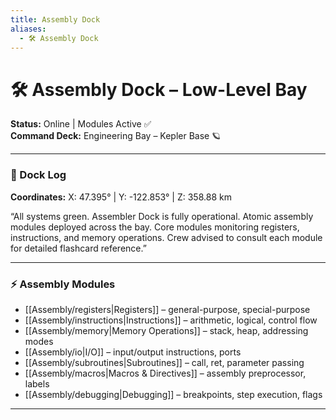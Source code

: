 ```yaml
---
title: Assembly Dock
aliases:
  - 🛠️ Assembly Dock
---
```


# 🛠️ Assembly Dock – Low-Level Bay

**Status:** Online | Modules Active ✅  
**Command Deck:** Engineering Bay – Kepler Base 🪐  

---

### 📝 Dock Log
**Coordinates:** X: 47.395° | Y: -122.853° | Z: 358.88 km  

“All systems green. Assembler Dock is fully operational. Atomic assembly modules deployed across the bay. Core modules monitoring registers, instructions, and memory operations. Crew advised to consult each module for detailed flashcard reference.”

---

### ⚡ Assembly Modules

- [[Assembly/registers|Registers]] – general-purpose, special-purpose  
- [[Assembly/instructions|Instructions]] – arithmetic, logical, control flow  
- [[Assembly/memory|Memory Operations]] – stack, heap, addressing modes  
- [[Assembly/io|I/O]] – input/output instructions, ports  
- [[Assembly/subroutines|Subroutines]] – call, ret, parameter passing  
- [[Assembly/macros|Macros & Directives]] – assembly preprocessor, labels  
- [[Assembly/debugging|Debugging]] – breakpoints, step execution, flags  

---
